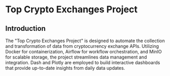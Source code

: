 # Top Crypto Exchanges Project

## Introduction
The "Top Crypto Exchanges Project" is designed to automate the collection and transformation of data from cryptocurrency exchange APIs. Utilizing Docker for containerization, Airflow for workflow orchestration, and MinIO for scalable storage, the project streamlines data management and integration. Dash and Plotly are employed to build interactive dashboards that provide up-to-date insights from daily data updates.
